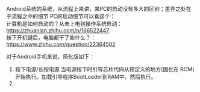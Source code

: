 Android系统的系统，从流程上来讲，来PC的启动没有多大的区别；差异之处在于流程之中的细节
PC的启动细节可以看这个：<br/>
计算机是如何启动的？从未上电到操作系统启动： https://zhuanlan.zhihu.com/p/166522447  <br/>
按下开机键后，电脑都干了些什么？： https://www.zhihu.com/question/22364502 <br/>

对于Android手机来说，简化版如下：
1. 按下电源/长按电源
当电源按下时引导芯片代码从预定义的地方(固化在 ROM)开始执行。加载引导程序BootLoader到RAM中，然后执行。
2. 
